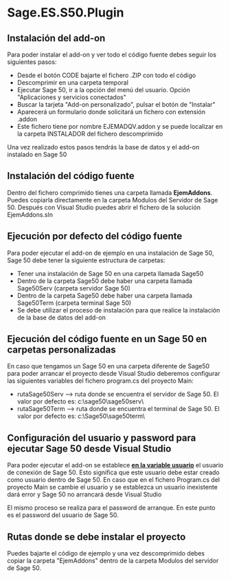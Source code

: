 # Sage.ES.S50.Plugin

<h2>Instalación del add-on</h2>
<p>Para poder instalar el add-on y ver todo el código fuente debes seguir los siguientes pasos:</p>
<ul>
  <li>Desde el botón CODE bajarte el fichero .ZIP con todo el código</li>
  <li>Descomprimir en una carpeta temporal</li>
  <li>Ejecutar Sage 50, ir a la opción del menú del usuario. Opción "Aplicaciones y servicios conectados"</li>
  <li>Buscar la tarjeta "Add-on personalizado", pulsar el botón de "Instalar"</li>
  <li>Aparecerá un formulario donde solicitará un fichero con extensión .addon</li>
  <li>Este fichero tiene por nombre EJEMADQV.addon y se puede localizar en la carpeta INSTALADOR del fichero descomprimido</li>
</ul>
<p>Una vez realizado estos pasos tendrás la base de datos y el add-on instalado en Sage 50</p>

<h2>Instalación del código fuente</h2>
<p>Dentro del fichero comprimido tienes una carpeta llamada <b>EjemAddons</b>. Puedes copiarla directamente en la carpeta Modulos del Servidor de Sage 50. 
Después con Visual Studio puedes abrir el fichero de la solución EjemAddons.sln</p> 

<h2>Ejecución por defecto del código fuente</h2>
<p>Para poder ejecutar el add-on de ejemplo en una instalación de Sage 50, Sage 50 debe tener la siguiente estructura de carpetas:</p>
<ul>
  <li>Tener una instalación de Sage 50 en una carpeta llamada Sage50</li>
  <li>Dentro de la carpeta Sage50 debe haber una carpeta llamada Sage50Serv (carpeta servidor Sage 50)</li>
  <li>Dentro de la carpeta Sage50 debe haber una carpeta llamada Sage50Term (carpeta terminal Sage 50)</li>
  <li>Se debe utilizar el proceso de instalación para que realice la instalación de la base de datos del add-on</li>
</ul>

<h2>Ejecución del código fuente en un Sage 50 en carpetas personalizadas</h2>
<p>En caso que tengamos un Sage 50 en una carpeta diferente de Sage50 para poder arrancar el proyecto desde Visual Studio deberemos configurar 
las siguientes variables del fichero program.cs del proyecto Main:</p>

<ul>
  <li>rutaSage50Serv --> ruta donde se encuentra el servidor de Sage 50. El valor por defecto es: c:\sage50\sage50serv\</li>
  <li>rutaSage50Term --> ruta donde se encuentra el terminal de Sage 50. El valor por defecto es: c:\Sage50\sage50term\</li>
</ul>

<h2>Configuración del usuario y password para ejecutar Sage 50 desde Visual Studio</h2>
<p>Para poder ejecutar el add-on se establece <b><u>en la variable usuario</u></b> el usuario de conexión de Sage 50. Esto significa que este usuario debe estar creado como usuario dentro de Sage 50. 
En caso que en el fichero Program.cs del proyecto Main se cambie el usuario y se establezca un usuario inexistente dará error y Sage 50 no arrancará desde Visual Studio</p>
<p>El mismo proceso se realiza para el password de arranque. En este punto es el password del usuario de Sage 50.</p>

<h2>Rutas donde se debe instalar el proyecto</h2>
<p>Puedes bajarte el código de ejemplo y una vez descomprimido debes copiar la carpeta "EjemAddons" dentro de la carpeta Modulos del servidor de Sage 50.</p>

